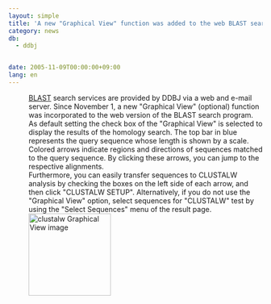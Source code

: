 ```yaml
---
layout: simple
title: 'A new "Graphical View" function was added to the web BLAST search program'
category: news
db:
  - ddbj


date: 2005-11-09T00:00:00+09:00
lang: en
---
```


<dd><a href="http://blast.ddbj.nig.ac.jp/top-e.html">BLAST</a> search services are provided by DDBJ via a web and e-mail server. Since November 1, a new "Graphical View" (optional) function was incorporated to the web version of the BLAST search program.
<dd>As default setting the check box of the "Graphical View" is selected to display the results of the homology search. The top bar in blue represents the query sequence whose length is shown by a scale. Colored arrows indicate regions and directions of sequences matched to the query sequence. By clicking these arrows, you can jump to the respective alignments.
<dd>Furthermore, you can easily transfer sequences to CLUSTALW analysis by checking the boxes on the left side of each arrow, and then click "CLUSTALW SETUP". Alternatively, if you do not use the "Graphical View" option, select sequences for "CLUSTALW" test by using the "Select Sequences" menu of the result page.
<dd><img src="{{ site.baseurl }}/assets/images/news/clustalw-gv.gif" wifth="302" height="163" alt="clustalw Graphical View image"></dd>
</dd>
</dd>
</dd>
